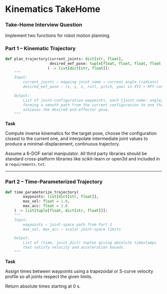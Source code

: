 # Kinematics TakeHome

### Take-Home Interview Question

Implement two functions for robot motion planning.

### Part 1 – Kinematic Trajectory

```python
def plan_trajectory(current_joints: dict[str, float],
                    desired_eef_pose: tuple[float, float, float, float, float, float]
                   ) -> list[dict[str, float]]:
    """
    Input:
        current_joints – mapping joint name → current angle (radians)
        desired_eef_pose – (x, y, z, roll, pitch, yaw) in XYZ + RPY convention

    Output:
        List of joint-configuration waypoints, each {joint_name: angle},
        forming a smooth path from the current configuration to one that
        achieves the desired end-effector pose.
    """

```

**Task**

Compute inverse kinematics for the target pose, choose the configuration closest to the current one, and interpolate intermediate joint values to produce a minimal-displacement, continuous trajectory.

Assume a 6-DOF serial manipulator. All third party libraries should be standard cross-platform libraries like scikit-learn or open3d and included in a `requirements.txt`.

---

### Part 2 – Time-Parameterized Trajectory

```python
def time_parameterize_trajectory(
        waypoints: list[dict[str, float]],
        max_vel: float = 1.0,
        max_acc: float = 2.0
    ) -> list[tuple[float, dict[str, float]]]:
    """
    Input:
        waypoints – joint-space path from Part 1
        max_vel, max_acc – scalar joint-space limits

    Output:
        List of (time, joint_dict) tuples giving absolute timestamps
        that satisfy velocity and acceleration bounds.
    """

```

**Task**

Assign times between waypoints using a trapezoidal or S-curve velocity profile so all joints respect the given limits.

Return absolute times starting at 0 s.